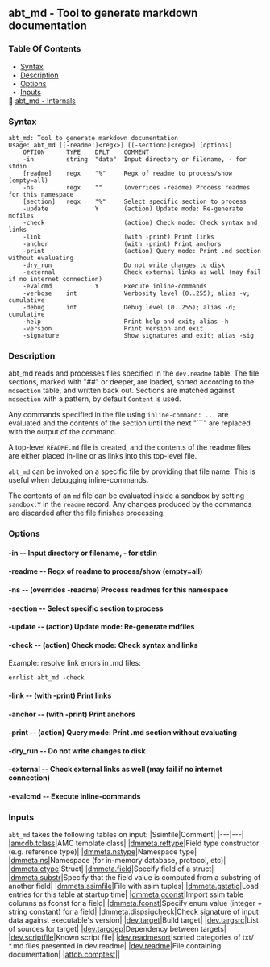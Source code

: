 ## abt_md - Tool to generate markdown documentation


### Table Of Contents
<a href="#table-of-contents"></a>
<!-- dev.mdmark  mdmark:MDSECTION  state:BEG_AUTO  param:Toc -->
&nbsp;&nbsp;&bull;&nbsp;  [Syntax](#syntax)<br/>
&nbsp;&nbsp;&bull;&nbsp;  [Description](#description)<br/>
&nbsp;&nbsp;&bull;&nbsp;  [Options](#options)<br/>
&nbsp;&nbsp;&bull;&nbsp;  [Inputs](#inputs)<br/>
&#128196; [abt_md - Internals](/txt/exe/abt_md/internals.md)<br/>

<!-- dev.mdmark  mdmark:MDSECTION  state:END_AUTO  param:Toc -->

### Syntax
<a href="#syntax"></a>
<!-- dev.mdmark  mdmark:MDSECTION  state:BEG_AUTO  param:Syntax -->
```
abt_md: Tool to generate markdown documentation
Usage: abt_md [[-readme:]<regx>] [[-section:]<regx>] [options]
    OPTION      TYPE    DFLT    COMMENT
    -in         string  "data"  Input directory or filename, - for stdin
    [readme]    regx    "%"     Regx of readme to process/show (empty=all)
    -ns         regx    ""      (overrides -readme) Process readmes for this namespace
    [section]   regx    "%"     Select specific section to process
    -update             Y       (action) Update mode: Re-generate mdfiles
    -check                      (action) Check mode: Check syntax and links
    -link                       (with -print) Print links
    -anchor                     (with -print) Print anchors
    -print                      (action) Query mode: Print .md section without evaluating
    -dry_run                    Do not write changes to disk
    -external                   Check external links as well (may fail if no internet connection)
    -evalcmd            Y       Execute inline-commands
    -verbose    int             Verbosity level (0..255); alias -v; cumulative
    -debug      int             Debug level (0..255); alias -d; cumulative
    -help                       Print help and exit; alias -h
    -version                    Print version and exit
    -signature                  Show signatures and exit; alias -sig

```

<!-- dev.mdmark  mdmark:MDSECTION  state:END_AUTO  param:Syntax -->

### Description
<a href="#description"></a>
<!-- dev.mdmark  mdmark:MDSECTION  state:BEG_AUTO  param:Description -->

abt_md reads and processes files specified in the `dev.readme` table.
The file sections, marked with "##" or deeper, are loaded, sorted
according to the `mdsection` table, and written back out.
Sections are matched against `mdsection` with a pattern, by default `Content` is used.

Any commands specified in the file using `inline-command: ...` are evaluated and the contents
of the section until the next "```" are replaced with the output of the command.

A top-level `README.md` file is created, and the contents of the readme files are either placed
in-line or as links into this top-level file.

`abt_md` can be invoked on a specific file by providing that file name. This is useful
when debugging inline-commands.

The contents of an `md` file can be evaluated inside a sandbox by setting `sandbox:Y`
in the `readme` record. Any changes produced by the commands are discarded after the file finishes
processing.

<!-- dev.mdmark  mdmark:MDSECTION  state:END_AUTO  param:Description -->

### Options
<a href="#options"></a>

<!-- dev.mdmark  mdmark:MDSECTION  state:BEG_AUTO  param:Options -->
#### -in -- Input directory or filename, - for stdin
<a href="#-in"></a>

#### -readme -- Regx of readme to process/show (empty=all)
<a href="#-readme"></a>

#### -ns -- (overrides -readme) Process readmes for this namespace
<a href="#-ns"></a>

#### -section -- Select specific section to process
<a href="#-section"></a>

#### -update -- (action) Update mode: Re-generate mdfiles
<a href="#-update"></a>

#### -check -- (action) Check mode: Check syntax and links
<a href="#-check"></a>

Example: resolve link errors in .md files:
```
errlist abt_md -check
```

#### -link -- (with -print) Print links
<a href="#-link"></a>

#### -anchor -- (with -print) Print anchors
<a href="#-anchor"></a>

#### -print -- (action) Query mode: Print .md section without evaluating
<a href="#-print"></a>

#### -dry_run -- Do not write changes to disk
<a href="#-dry_run"></a>

#### -external -- Check external links as well (may fail if no internet connection)
<a href="#-external"></a>

#### -evalcmd -- Execute inline-commands
<a href="#-evalcmd"></a>

<!-- dev.mdmark  mdmark:MDSECTION  state:END_AUTO  param:Options -->

### Inputs
<a href="#inputs"></a>
<!-- dev.mdmark  mdmark:MDSECTION  state:BEG_AUTO  param:Inputs -->
`abt_md` takes the following tables on input:
|Ssimfile|Comment|
|---|---|
|[amcdb.tclass](/txt/ssimdb/amcdb/tclass.md)|AMC template class|
|[dmmeta.reftype](/txt/ssimdb/dmmeta/reftype.md)|Field type constructor (e.g. reference type)|
|[dmmeta.nstype](/txt/ssimdb/dmmeta/nstype.md)|Namespace type|
|[dmmeta.ns](/txt/ssimdb/dmmeta/ns.md)|Namespace (for in-memory database, protocol, etc)|
|[dmmeta.ctype](/txt/ssimdb/dmmeta/ctype.md)|Struct|
|[dmmeta.field](/txt/ssimdb/dmmeta/field.md)|Specify field of a struct|
|[dmmeta.substr](/txt/ssimdb/dmmeta/substr.md)|Specify that the field value is computed from a substring of another field|
|[dmmeta.ssimfile](/txt/ssimdb/dmmeta/ssimfile.md)|File with ssim tuples|
|[dmmeta.gstatic](/txt/ssimdb/dmmeta/gstatic.md)|Load entries for this table at startup time|
|[dmmeta.gconst](/txt/ssimdb/dmmeta/gconst.md)|Import ssim table columns as fconst for a field|
|[dmmeta.fconst](/txt/ssimdb/dmmeta/fconst.md)|Specify enum value (integer + string constant) for a field|
|[dmmeta.dispsigcheck](/txt/ssimdb/dmmeta/dispsigcheck.md)|Check signature of input data against executable's version|
|[dev.target](/txt/ssimdb/dev/target.md)|Build target|
|[dev.targsrc](/txt/ssimdb/dev/targsrc.md)|List of sources for target|
|[dev.targdep](/txt/ssimdb/dev/targdep.md)|Dependency between targets|
|[dev.scriptfile](/txt/ssimdb/dev/scriptfile.md)|Known script file|
|[dev.readmesort](/txt/ssimdb/dev/readmesort.md)|sorted categories of txt/ *.md files presented in dev.readme|
|[dev.readme](/txt/ssimdb/dev/readme.md)|File containing documentation|
|[atfdb.comptest](/txt/ssimdb/atfdb/comptest.md)||

<!-- dev.mdmark  mdmark:MDSECTION  state:END_AUTO  param:Inputs -->

